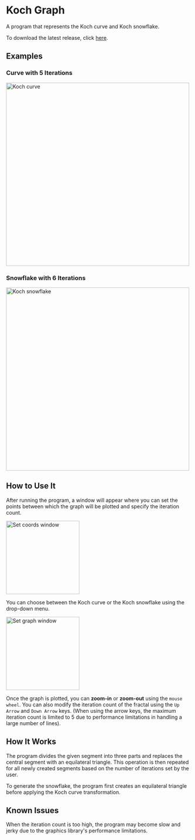# Koch Graph
A program that represents the Koch curve and Koch snowflake.

To download the latest release, click [here](https://github.com/Filippo2903/Koch-Curve/releases/latest).

## Examples

### Curve with 5 Iterations
<img src="https://user-images.githubusercontent.com/107002401/235722138-f532fdb2-8a1c-4f4a-9362-271d393e9838.png" alt="Koch curve" width=500 />

### Snowflake with 6 Iterations
<img src="https://user-images.githubusercontent.com/107002401/235722252-fc92a61e-173b-41e0-aceb-8cd0d87af5bd.png" alt="Koch snowflake" width=500 />

## How to Use It
After running the program, a window will appear where you can set the points between which the graph will be plotted and specify the iteration count.

<img src="https://user-images.githubusercontent.com/107002401/235721870-20fe5be7-cc40-4930-ab48-dd903b07c9fa.png" alt="Set coords window" width=200 />

You can choose between the Koch curve or the Koch snowflake using the drop-down menu.

<img src="https://user-images.githubusercontent.com/107002401/235721987-cea2d9db-885c-4375-bf08-9ca1b41988c6.png" alt="Set graph window" width=200 />

Once the graph is plotted, you can **zoom-in** or **zoom-out** using the `mouse wheel`. You can also modify the iteration count of the fractal using the `Up Arrow` and `Down Arrow` keys. (When using the arrow keys, the maximum iteration count is limited to 5 due to performance limitations in handling a large number of lines).

## How It Works
The program divides the given segment into three parts and replaces the central segment with an equilateral triangle. This operation is then repeated for all newly created segments based on the number of iterations set by the user.

To generate the snowflake, the program first creates an equilateral triangle before applying the Koch curve transformation.

## Known Issues
When the iteration count is too high, the program may become slow and jerky due to the graphics library's performance limitations.







